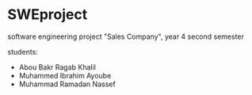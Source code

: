 # SWEproject
software engineering project "Sales Company", year 4 second semester

students:
 - Abou Bakr Ragab Khalil
 - Muhammed Ibrahim Ayoube
 - Muhammad Ramadan Nassef
